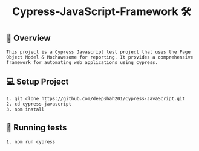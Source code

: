 <h1 align="center"> Cypress-JavaScript-Framework 🛠️</h1>

## 📗 Overview

```
This project is a Cypress Javascript test project that uses the Page Object Model & Mochawesome for reporting. It provides a comprehensive framework for automating web applications using cypress.

```

## 💻 Setup Project

```
1. git clone https://github.com/deepshah201/Cypress-JavaScript.git
2. cd cypress-javascript
3. npm install
```

## 🚀 Running tests

```
1. npm run cypress
```
